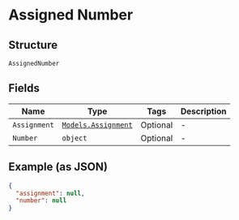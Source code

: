 
# Assigned Number

## Structure

`AssignedNumber`

## Fields

| Name | Type | Tags | Description |
|  --- | --- | --- | --- |
| `Assignment` | [`Models.Assignment`](../../doc/models/assignment.md) | Optional | - |
| `Number` | `object` | Optional | - |

## Example (as JSON)

```json
{
  "assignment": null,
  "number": null
}
```


